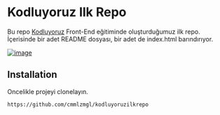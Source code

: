 # Kodluyoruz Ilk Repo

Bu repo [Kodluyoruz](kodluyoruz.org) Front-End eğitiminde oluşturduğumuz ilk repo. İçerisinde bir adet README dosyası, bir adet de index.html barındırıyor.

[![image](https://r.resimlink.com/uS79fR.png)](https://resimlink.com/uS79fR)

## Installation

Oncelikle projeyi clonelayın.

```
https://github.com/cmmlzmgl/kodluyoruzilkrepo
```